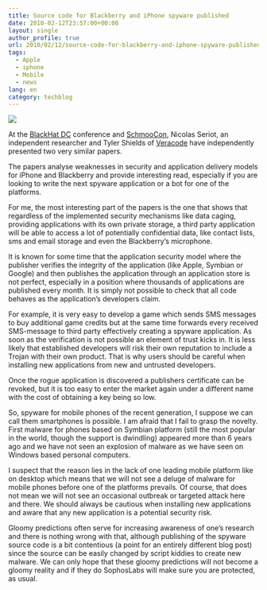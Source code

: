 ```yaml
---
title: Source code for Blackberry and iPhone spyware published
date: 2010-02-12T23:57:00+00:00
layout: single
author_profile: true
url: 2010/02/12/source-code-for-blackberry-and-iphone-spyware-published/
tags:
  - Apple
  - iphone
  - Mobile
  - news
lang: en
category: techblog
---
```

[![](http://4.bp.blogspot.com/_vaUVXcmC3OI/S3Xj4L1AzQI/AAAAAAAAA7g/5GeLHQ5cM-M/s320/bb9700.jpg)](http://4.bp.blogspot.com/_vaUVXcmC3OI/S3Xj4L1AzQI/AAAAAAAAA7g/5GeLHQ5cM-M/s1600-h/bb9700.jpg)

At the [BlackHat DC](http://www.blackhat.com/html/bh-dc-10/bh-dc-10-home.html) conference and [SchmooCon](http://www.shmoocon.org/), Nicolas Seriot, an independent researcher and Tyler Shields of [Veracode](http://www.veracode.com/blog/) have independently presented two very similar papers.

The papers analyse weaknesses in security and application delivery models for iPhone and Blackberry and provide interesting read, especially if you are looking to write the next spyware application or a bot for one of the platforms.

For me, the most interesting part of the papers is the one that shows that regardless of the implemented security mechanisms like data caging, providing applications with its own private storage, a third party application will be able to access a lot of potentially confidential data, like contact lists, sms and email storage and even the Blackberry’s microphone.

It is known for some time that the application security model where the publisher verifies the integrity of the application (like Apple, Symbian or Google) and then publishes the application through an application store is not perfect, especially in a position where thousands of applications are published every month. It is simply not possible to check that all code behaves as the application’s developers claim.

For example, it is very easy to develop a game which sends SMS messages to buy additional game credits but at the same time forwards every received SMS-message to third party effectively creating a spyware application. As soon as the verification is not possible an element of trust kicks in. It is less likely that established developers will risk their own reputation to include a Trojan with their own product. That is why users should be careful when installing new applications from new and untrusted developers.

Once the rogue application is discovered a publishers certificate can be revoked, but it is too easy to enter the market again under a different name with the cost of obtaining a key being so low.

So, spyware for mobile phones of the recent generation, I suppose we can call them smartphones is possible. I am afraid that I fail to grasp the novelty. First malware for phones based on Symbian platform (still the most popular in the world, though the support is dwindling) appeared more than 6 years ago and we have not seen an explosion of malware as we have seen on Windows based personal computers.

I suspect that the reason lies in the lack of one leading mobile platform like on desktop which means that we will not see a deluge of malware for mobile phones before one of the platforms prevails. Of course, that does not mean we will not see an occasional outbreak or targeted attack here and there. We should always be cautious when installing new applications and aware that any new application is a potential security risk.

Gloomy predictions often serve for increasing awareness of one’s research and there is nothing wrong with that, although publishing of the spyware source code is a bit contentious (a point for an entirely different blog post) since the source can be easily changed by script kiddies to create new malware. We can only hope that these gloomy predictions will not become a gloomy reality and if they do SophosLabs will make sure you are protected, as usual.